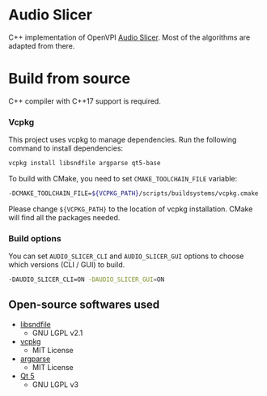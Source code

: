 # Audio Slicer

C++ implementation of OpenVPI [Audio Slicer](https://github.com/openvpi/audio-slicer). Most of the algorithms are adapted from there.

# Build from source

C++ compiler with C++17 support is required.

### Vcpkg

This project uses vcpkg to manage dependencies. Run the following command to install dependencies:

```bash
vcpkg install libsndfile argparse qt5-base
```

To build with CMake, you need to set `CMAKE_TOOLCHAIN_FILE` variable:

```bash
-DCMAKE_TOOLCHAIN_FILE=${VCPKG_PATH}/scripts/buildsystems/vcpkg.cmake
```

Please change  `${VCPKG_PATH}` to the location of vcpkg installation. CMake will find all the packages needed.

### Build options

You can set `AUDIO_SLICER_CLI` and `AUDIO_SLICER_GUI` options to choose which versions (CLI / GUI) to build.

```bash
-DAUDIO_SLICER_CLI=ON -DAUDIO_SLICER_GUI=ON
```

## Open-source softwares used

* [libsndfile](https://github.com/libsndfile/libsndfile)
  * GNU LGPL v2.1
* [vcpkg](https://github.com/microsoft/vcpkg)
  * MIT License
* [argparse](https://github.com/p-ranav/argparse)
  * MIT License
* [Qt 5](https://www.qt.io/)
  * GNU LGPL v3


